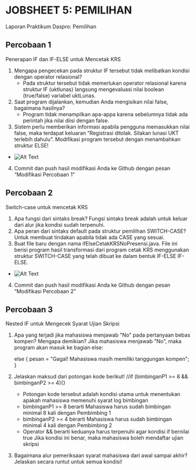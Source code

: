 # JOBSHEET 5: PEMILIHAN
Laporan Praktikum Daspro: Pemilihan
   
## Percobaan 1
Penerapan IF dan IF-ELSE untuk Mencetak KRS
   
1. Mengapa pengecekan pada struktur IF tersebut tidak melibatkan kondisi dengan operator relasional?
    * Pada struktur tersebut tidak memerlukan operator relasional karena struktur IF (uktlunas) langsung mengevaluasi nilai boolean (true/false) variabel uktLunas.
2. Saat program dijalankan, kemudian Anda mengisikan nilai false, bagaimana hasilnya?
    * Program tidak menampilkan apa-appa karena sebelumnya tidak ada perintah jika nilai diisi dengan false.
3. Sistem perlu memberikan informasi apabila pengguna memasukkan nilai false, maka terdapat keluaran “Registrasi ditolak. Silakan lunasi UKT terlebih dahulu”. Modifikasi program tersebut dengan menambahkan struktur ELSE!   
* ![Alt Text](imageurl "Image title")
4. Commit dan push hasil modifikasi Anda ke Github dengan pesan “Modifikasi Percobaan 1”

## Percobaan 2   
Switch-case untuk mencetak KRS   
   
1. Apa fungsi dari sintaks break?
    Fungsi sintaks break adalah untuk keluar dari alur jika kondisi sudah  terpenuhi.
2. Apa peran dari sintaks default pada struktur pemilihan SWITCH-CASE?
    Untuk membuat tindakan apabila tidak ada CASE yang sesuai.
3. Buat file baru dengan nama ifElseCetakKRSNoPresensi.java. File ini berisi program hasil transformasi dari program cetak KRS menggunakan struktur SWITCH-CASE yang telah dibuat ke dalam bentuk IF-ELSE IF-ELSE.   
* ![Alt Text](imageurl "Image title")
4. Commit dan push hasil modifikasi Anda ke Github dengan pesan “Modifikasi Percobaan 2”   
   
## Percobaan 3   
Nested IF untuk Mengecek Syarat Ujian Skripsi  
   
1. Apa yang terjadi jika mahasiswa menjawab "No" pada pertanyaan bebas kompen? Mengapa demikian?
    Jika mahasiswa menjawab "No", maka program akan masuk ke bagian else:

    else {
    pesan = "Gagal! Mahasiswa masih memiliki tanggungan kompen";
    }
2. Jelaskan maksud dari potongan kode berikut!
        //if (bimbinganP1 >= 8 && bimbinganP2 >= 4){}
       
    - Potongan kode tersebut adalah kondisi utama untuk menentukan apakah mahasiswa memenuhi syarat log bimbingan
    - bimbinganP1 >= 8 berarti Mahasiswa harus sudah bimbingan minimal 8 kali dengan Pembimbing 1
    - bimbinganP2 >= 4 berarti Mahasiswa harus sudah bimbingan minimal 4 kali dengan Pembimbing 2
    - Operator && berarti keduanya harus terpenuhi agar kondisi if bernilai true
    Jika kondisi ini benar, maka mahasiswa boleh mendaftar ujian skripsi

3. Bagaimana alur pemeriksaan syarat mahasiswa dari awal sampai akhir? Jelaskan secara runtut untuk semua kondisi!

